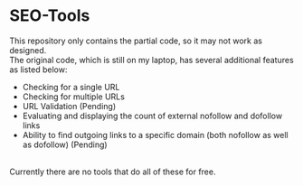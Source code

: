 # SEO-Tools
This repository only contains the partial code, so it may not work as designed.<br>
The original code, which is still on my laptop, has several additional features as listed below:
- Checking for a single URL
- Checking for multiple URLs
- URL Validation (Pending)
- Evaluating and displaying the count of external nofollow and dofollow links
- Ability to find outgoing links to a specific domain (both nofollow as well as dofollow) (Pending)
<br>
Currently there are no tools that do all of these for free.
